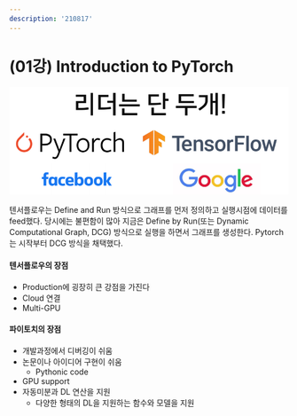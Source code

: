 ```yaml
---
description: '210817'
---
```


# \(01강\) Introduction to PyTorch

![](../../../../.gitbook/assets/image%20%28933%29.png)

텐서플로우는 Define and Run 방식으로 그래프를 먼저 정의하고 실행시점에 데이터를 feed했다. 당시에는 불편함이 많아 지금은 Define by Run\(또는 Dynamic Computational Graph, DCG\) 방식으로 실행을 하면서 그래프를 생성한다. Pytorch는 시작부터 DCG 방식을 채택했다.

#### 텐서플로우의 장점

* Production에 굉장히 큰 강점을 가진다
* Cloud 연결
* Multi-GPU

#### 파이토치의 장점

* 개발과정에서 디버깅이 쉬움
* 논문이나 아이디어 구현이 쉬움
  * Pythonic code
* GPU support
* 자동미분과 DL 연산을 지원
  * 다양한 형태의 DL을 지원하는 함수와 모델을 지원



